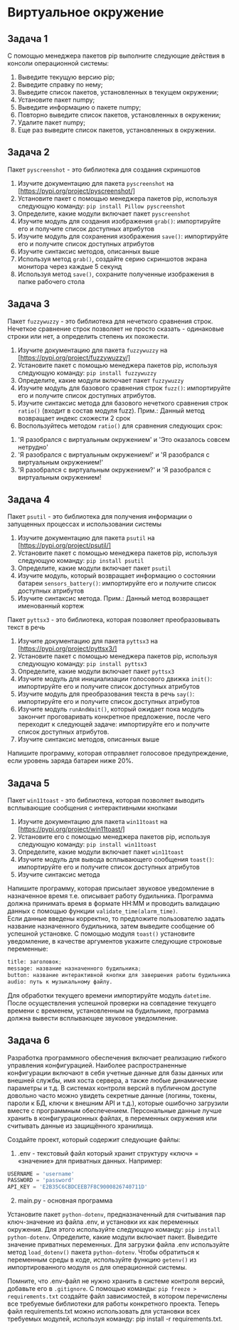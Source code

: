 # Виртуальное окружение

## Задача 1
[Менеджер пакетов pip]: #

С помощью менеджера пакетов pip выполните следующие действия в консоли операционной системы:

1. Выведите текущую версию pip;
2. Выведите справку по нему;
3. Выведите список пакетов, установленных в текущем окружении;
4. Установите пакет numpy;
5. Выведите информацию о пакете numpy;
6. Повторно выведите список пакетов, установленных в окружении;
7. Удалите пакет numpy;
8. Еще раз выведите список пакетов, установленных в окружении.


## Задача 2
[Репозиторий пакетов PyPi. Пакет pyscreenshot]:#

Пакет `pyscreenshot` - это библиотека для создания скриншотов 

1. Изучите документацию для пакета `pyscreenshot` на [https://pypi.org/project/pyscreenshot/]
2. Установите пакет с помощью менеджера пакетов pip, используя следующую команду: `pip install Pillow pyscreenshot` 
3. Определите, какие модули включает пакет `pyscreenshot`
4. Изучите модуль для создания изображения `grab()`: импортируйте его и получите список доступных атрибутов
5. Изучите модуль для сохранения изображения `save()`: импортируйте его и получите список доступных атрибутов
6. Изучите синтаксис методов, описанных выше 
7. Используя метод `grab()`, создайте серию скриншотов экрана монитора через каждые 5 секунд
8. Используя метод `save()`, сохраните полученные изображения в папке рабочего стола

## Задача 3

Пакет `fuzzywuzzy` - это библиотека для нечеткого сравнения строк. Нечеткое сравнение строк позволяет не просто сказать - одинаковые строки или нет, а определить степень их похожести.

1. Изучите документацию для пакета `fuzzywuzzy` на [https://pypi.org/project/fuzzywuzzy/]
2. Установите пакет с помощью менеджера пакетов pip, используя следующую команду: `pip install fuzzywuzzy` 
3. Определите, какие модули включает пакет `fuzzywuzzy`
4. Изучите модуль для базового сравнения строк `fuzz()`: импортируйте его и получите список доступных атрибутов.
5. Изучите синтаксис метода для базового нечеткого сравнения строк `ratio()` (входит в состав модуля fuzz). Прим.: Данный метод возвращает индекс схожести 2 срок
6. Воспользуйтесь методом `ratio()` для сравнения следующих срок:
  1) 'Я разобрался с виртуальным окружением' и 'Это оказалось совсем нетрудно'
  2) 'Я разобрался с виртуальным окружением!' и 'Я разобрался с виртуальным окружением!'
  3) 'Я разобрался с виртуальным окружением?' и 'Я разобрался с виртуальным окружением!


## Задача 4
[Репозиторий PyPI. Пакеты psutil, pyttsx3]: #

Пакет `psutil` - это библиотека для получения информации о запущенных процессах и использовании системы 

1. Изучите документацию для пакета `psutil` на [https://pypi.org/project/psutil/]
2. Установите пакет с помощью менеджера пакетов pip, используя следующую команду: `pip install psutil` 
3. Определите, какие модули включает пакет `psutil`
4. Изучите модуль, который возвращает информацию о состоянии батареи `sensors_battery()`: импортируйте его и получите список доступных атрибутов
5. Изучите синтаксис метода. Прим.: Данный метод возвращает именованный кортеж

Пакет `pyttsx3` - это библиотека, которая позволяет преобразовывать текст в речь

1. Изучите документацию для пакета `pyttsx3` на [https://pypi.org/project/pyttsx3/]
2. Установите пакет с помощью менеджера пакетов pip, используя следующую команду: `pip install pyttsx3` 
3. Определите, какие модули включает пакет `pyttsx3`
4. Изучите модуль для инициализации голосового движка `init()`: импортируйте его и получите список доступных атрибутов
5. Изучите модуль для преобразования текста в речь `say()`: импортируйте его и получите список доступных атрибутов
6. Изучите модуль `runAndWait()`, который ожидает пока модуль закончит проговаривать конкретное предложение, после чего переходит к следующей задаче: импортируйте его и получите список доступных атрибутов.
7. Изучите синтаксис методов, описанных выше

Напишите программу, которая отправляет голосовое предупреждение, если уровень заряда батареи ниже 20%. 

## Задача 5

Пакет `win11toast` - это библиотека, которая позволяет выводить всплывающие сообщения с интерактивными кнопками

1. Изучите документацию для пакета `win11toast` на [https://pypi.org/project/win11toast/]
2. Установите его с помощью менеджера пакетов pip, используя следующую команду: `pip install win11toast`
3. Определите, какие модули включает пакет `win11toast`
4. Изучите модуль для вывода всплывающего сообщения `toast()`: импортируйте его и получите список доступных атрибутов
5. Изучите синтаксис метода
   
Напишите программу, которая присылает звуковое уведомление в назначенное время т.е. описывает работу будильника.
Программа должна принимать время в формате HH:MM и проводить валидацию данных с помощью функции `validate_time(alarm_time)`.  
Если данные введены корректно, то предложите пользователю задать название назначенного будильника, затем выведите сообщение об успешной установке.
С помощью модуля `toast()` установите уведомление, в качестве аргументов укажите следующие строковые переменные: 

```python
title: заголовок;
message: название назначенного будильника;
button: название интерактивной кнопки для завершения работы будильника;
audio: путь к музыкальному файлу.
```
Для обработки текущего времени импортируйте модуль `datetime`. После осуществления успешной проверки на совпадение текущего времени с временем, установленным на будильнике, программа должна вывести всплывающее звуковое уведомление. 


## Задача 6
[Переменные виртуального окружения. Библиотека python-dotenv]:#

Разработка программного обеспечения включает реализацию гибкого управления конфигурацией. Наиболее распространенные конфигурации включают в себя учетные данные для базы данных или внешней службы, имя хоста сервера, а также любые динамические параметры и т.д.
В системах контроля версий в публичном доступе довольно часто можно увидеть секретные данные (логины, токены, пароли к БД, ключи к внешним API и т.д.), которые ошибочно загрузили вместе с программным обеспечением. 
Персональные данные лучше хранить в конфигурационных файлах, в переменных окружения или считывать данные из защищённого хранилища.

Создайте проект, который содержит следующие файлы: 

1. .env - текстовый файл который хранит структуру «ключ» = «значение» для приватных данных. Например:

```python
USERNAME = 'username'
PASSWORD = 'password'
API_KEY = 'E2B35C6CBDCEEB7F8C9000826740711D'
```
  
2.  main.py - основная программа

Установите пакет `python-dotenv`, предназначенный для считывания пар ключ-значение из файла .env, и установки их как переменных окружения. Для этого используйте следующую команду:  `pip install python-dotenv`.
Определите, какие модули включает пакет. Выведите значение приватных переменных.
Для загрузки файла .env используйте метод `load_dotenv()` пакета `python-dotenv`. Чтобы обратиться к переменным среды в коде, используйте функцию `getenv()` из импортированного модуля `os` для операционной системы.

Помните, что .env-файл не нужно хранить в системе контроля версий, добавьте его в `.gitignore`. 
С помощью команды: `pip freeze > requirements.txt` создайте файл зависимостей, в котором перечислены все требуемые библиотеки для работы конкретного проекта.
Теперь файл requirements.txt можно использовать для установки всех требуемых модулей, используя команду: pip install -r requirements.txt.
